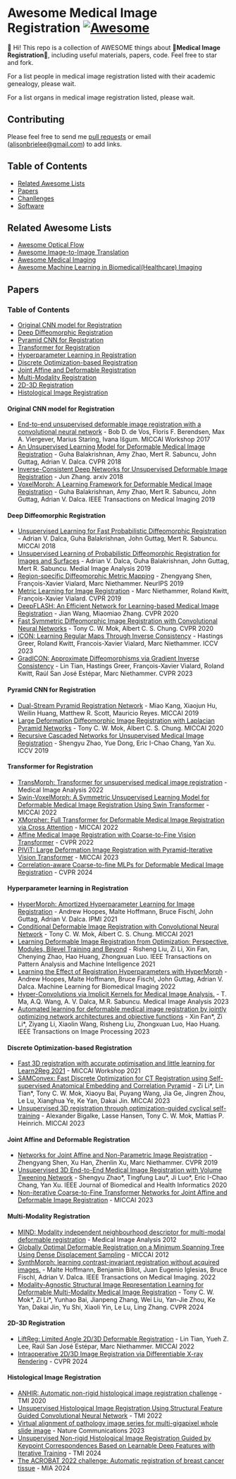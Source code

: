 
# Awesome Medical Image Registration [![Awesome](https://cdn.rawgit.com/sindresorhus/awesome/d7305f38d29fed78fa85652e3a63e154dd8e8829/media/badge.svg)](https://github.com/Alison-brie/Awesome-ImageRegistration/)

:wave: Hi! This repo is a collection of AWESOME things about :star2:**Medical Image Registration**:star2:, including useful materials, papers, code. Feel free to star and fork.

For a list people in medical image registration listed with their academic genealogy, please wait.

For a list organs in medical image registration listed, please wait.

## Contributing
Please feel free to send me [pull requests](https://github.com/Alison-brie/Awesome-ImageRegistration/pulls) or email (alisonbrielee@gmail.com) to add links.

## Table of Contents

 - [Related Awesome Lists](#related-awesome-lists)
 - [Papers](#papers)
 - [Chanllenges](#chanllenges)
 - [Software](#software)


## Related Awesome Lists
 - [Awesome Optical Flow](https://github.com/hzwer/Awesome-Optical-Flow)
 - [Awesome Image-to-Image Translation](https://github.com/weihaox/awesome-image-translation)
 - [Awesome Medical Imaging](https://github.com/fepegar/awesome-medical-imaging)
 - [Awesome Machine Learning in Biomedical(Healthcare) Imaging](https://github.com/XindiWu/Awesome-Machine-Learning-in-Biomedical-Healthcare-Imaging)
 
 

## Papers

### Table of Contents
 - [Original CNN model for Registration](#original-cnn-model-for-registration)
 - [Deep Diffeomorphic Registration](#deep-diffeomorphic-registration)
 - [Pyramid CNN for Registration](#pyramid-cnn-for-registration)
 - [Transformer for Registration](#transformer-for-registration)
 - [Hyperparameter Learning in Registration](#hyperparameter-learning-in-registration)
 - [Discrete Optimization-based Registration](#discrete-optimization-based-registration)
 - [Joint Affine and Deformable Registration](#joint-affine-and-deformable-registration)
 - [Multi-Modality Registration](#multi-modality-registration)
 - [2D-3D Registration](#2d-3d-registration)
 - [Histological Image Registration](#histological-image-registration)



#### Original CNN model for Registration
* [End-to-end unsupervised deformable image registration with a convolutional neural network](https://arxiv.org/pdf/1704.06065) - Bob D. de Vos, Floris F. Berendsen, Max A. Viergever, Marius Staring, Ivana Išgum. MICCAI Workshop 2017
* [An Unsupervised Learning Model for Deformable Medical Image Registration](https://arxiv.org/abs/1802.02604) - Guha Balakrishnan, Amy Zhao, Mert R. Sabuncu, John Guttag, Adrian V. Dalca. CVPR 2018
* [Inverse-Consistent Deep Networks for Unsupervised Deformable Image Registration](https://arxiv.org/pdf/1809.03443) - Jun Zhang. arxiv 2018
* [VoxelMorph: A Learning Framework for Deformable Medical Image Registration](https://arxiv.org/abs/1809.05231) - Guha Balakrishnan, Amy Zhao, Mert R. Sabuncu, John Guttag, Adrian V. Dalca. IEEE Transactions on Medical Imaging 2019


#### Deep Diffeomorphic Registration 
* [Unsupervised Learning for Fast Probabilistic Diffeomorphic Registration](https://arxiv.org/abs/1805.04605) - Adrian V. Dalca, Guha Balakrishnan, John Guttag, Mert R. Sabuncu. MICCAI 2018
* [Unsupervised Learning of Probabilistic Diffeomorphic Registration for Images and Surfaces](https://arxiv.org/abs/1903.03545) - Adrian V. Dalca, Guha Balakrishnan, John Guttag, Mert R. Sabuncu. Medial Image Analysis 2019
* [Region-specific Diffeomorphic Metric Mapping](https://drive.google.com/file/d/1kIuunw6FP2ek8ZsLw92zL6RJw02YU7Nx) - Zhengyang Shen, François-Xavier Vialard, Marc Niethammer. NeurIPS 2019
* [Metric Learning for Image Registration](https://drive.google.com/file/d/1kIuunw6FP2ek8ZsLw92zL6RJw02YU7Nx) - Marc Niethammer, Roland Kwitt, François-Xavier Vialard. CVPR 2019
* [DeepFLASH: An Efficient Network for Learning-based Medical Image Registration](https://arxiv.org/pdf/2004.02097) - Jian Wang, Miaomiao Zhang. CVPR 2020
* [Fast Symmetric Diffeomorphic Image Registration with Convolutional Neural Networks](https://arxiv.org/abs/2003.09514) - Tony C. W. Mok, Albert C. S. Chung. CVPR 2020
* [ICON: Learning Regular Maps Through Inverse Consistency](https://arxiv.org/pdf/2105.04459) - Hastings Greer, Roland Kwitt, Francois-Xavier Vialard, Marc Niethammer. ICCV 2023
* [GradICON: Approximate Diffeomorphisms via Gradient Inverse Consistency](https://drive.google.com/file/d/1j8u5n50knQUxhnHp1OMGEwsl8CX-lODX) - Lin Tian, Hastings Greer, François-Xavier Vialard, Roland Kwitt, Raúl San José Estépar, Marc Niethammer. CVPR 2023


#### Pyramid CNN for Registration
* [Dual-Stream Pyramid Registration Network](https://arxiv.org/pdf/1909.11966) - Miao Kang, Xiaojun Hu, Weilin Huang, Matthew R. Scott, Mauricio Reyes.  MICCAI 2019
* [Large Deformation Diffeomorphic Image Registration with Laplacian Pyramid Networks](https://arxiv.org/abs/2006.16148) - Tony C. W. Mok, Albert C. S. Chung. MICCAI 2020
* [Recursive Cascaded Networks for Unsupervised Medical Image Registration](https://arxiv.org/abs/1907.12353) - Shengyu Zhao, Yue Dong, Eric I-Chao Chang, Yan Xu. ICCV 2019

#### Transformer for Registration
* [TransMorph: Transformer for unsupervised medical image registration]() - Medical Image Analysis 2022
* [Swin-VoxelMorph: A Symmetric Unsupervised Learning Model for Deformable Medical Image Registration Using Swin Transformer]() - MICCAI 2022
* [XMorpher: Full Transformer for Deformable Medical Image Registration via Cross Attention]() - MICCAI 2022
* [Affine Medical Image Registration with Coarse-to-Fine Vision Transformer](https://arxiv.org/abs/2203.15216) - CVPR 2022
* [PIViT: Large Deformation Image Registration with Pyramid-Iterative Vision Transformer]() - MICCAI 2023
* [Correlation-aware Coarse-to-fine MLPs for Deformable Medical Image Registration]() - CVPR 2024




#### Hyperparameter learning in Registration 
* [HyperMorph: Amortized Hyperparameter Learning for Image Registration](https://arxiv.org/abs/2101.01035) - Andrew Hoopes, Malte Hoffmann, Bruce Fischl, John Guttag, Adrian V. Dalca. IPMI 2021
* [Conditional Deformable Image Registration with Convolutional Neural Network](https://arxiv.org/abs/2106.12673) - Tony C. W. Mok, Albert C. S. Chung. MICCAI 2021
* [Learning Deformable Image Registration from Optimization: Perspective, Modules, Bilevel Training and Beyond](https://arxiv.org/abs/2004.14557) - Risheng Liu, Zi Li, Xin Fan, Chenying Zhao, Hao Huang, Zhongxuan Luo. IEEE Transactions on Pattern Analysis and Machine Intelligence 2021
* [Learning the Effect of Registration Hyperparameters with HyperMorph](https://arxiv.org/abs/2203.16680) - Andrew Hoopes, Malte Hoffmann, Bruce Fischl, John Guttag, Adrian V. Dalca. Machine Learning for Biomedical Imaging 2022
* [Hyper-Convolutions via Implicit Kernels for Medical Image Analysis.](https://arxiv.org/abs/2202.02701) - T. Ma, A.Q. Wang, A. V. Dalca, M.R. Sabuncu. Medical Image Analysis 2023
* [Automated learning for deformable medical image registration by jointly optimizing network architectures and objective functions](https://arxiv.org/abs/2203.06810) - Xin Fan*, Zi Li*, Ziyang Li, Xiaolin Wang, Risheng Liu, Zhongxuan Luo, Hao Huang. IEEE Transactions on Image Processing 2023






#### Discrete Optimization-based Registration
* [Fast 3D registration with accurate optimisation and little learning for Learn2Reg 2021]() - MICCAI Workshop 2021
* [SAMConvex: Fast Discrete Optimization for CT Registration using Self-supervised Anatomical Embedding and Correlation Pyramid](https://arxiv.org/abs/2307.09727) - Zi Li*, Lin Tian*, Tony C. W. Mok, Xiaoyu Bai, Puyang Wang, Jia Ge, Jingren Zhou, Le Lu, Xianghua Ye, Ke Yan, Dakai Jin. MICCAI 2023
* [Unsupervised 3D registration through optimization-guided cyclical self-training](https://arxiv.org/abs/2306.16997) - Alexander Bigalke, Lasse Hansen, Tony C. W. Mok, Mattias P. Heinrich. MICCAI 2023





#### Joint Affine and Deformable Registration
* [Networks for Joint Affine and Non-Parametric Image Registration](https://drive.google.com/file/d/1fybx_qI9PNW14w8C2gOmBN6GoYn3G_Mu) - Zhengyang Shen, Xu Han, Zhenlin Xu, Marc Niethammer. CVPR 2019
* [Unsupervised 3D End-to-End Medical Image Registration with Volume Tweening Network](https://arxiv.org/pdf/1902.05020) - Shengyu Zhao*, Tingfung Lau*, Ji Luo*, Eric I-Chao Chang, Yan Xu. IEEE Journal of Biomedical and Health Informatics 2020
* [Non-iterative Coarse-to-Fine Transformer Networks for Joint Affine and Deformable Image Registration]() - MICCAI 2023





#### Multi-Modality Registration
* [MIND: Modality independent neighbourhood descriptor for multi-modal deformable registration]() - Medical Image Analysis 2012
* [Globally Optimal Deformable Registration on a Minimum Spanning Tree Using Dense Displacement Sampling]() - MICCAI 2012
* [SynthMorph: learning contrast-invariant registration without acquired images.](https://arxiv.org/abs/2004.10282) - Malte Hoffmann, Benjamin Billot, Juan Eugenio Iglesias, Bruce Fischl, Adrian V. Dalca. IEEE Transactions on Medical Imaging. 2022
* [Modality-Agnostic Structural Image Representation Learning for Deformable Multi-Modality Medical Image Registration](https://arxiv.org/abs/2402.18933) - Tony C. W. Mok*, Zi Li*, Yunhao Bai, Jianpeng Zhang, Wei Liu, Yan-Jie Zhou, Ke Yan, Dakai Jin, Yu Shi, Xiaoli Yin, Le Lu, Ling Zhang. CVPR 2024



#### 2D-3D Registration
* [LiftReg: Limited Angle 2D/3D Deformable Registration](https://drive.google.com/file/d/13Dw3RO1ZhF3vtLr9TyJGhJkF7wz8DrjC) - Lin Tian, Yueh Z. Lee, Raúl San José Estépar, Marc Niethammer. MICCAI 2022
* [Intraoperative 2D/3D Image Registration via Differentiable X-ray Rendering]() - CVPR 2024


#### Histological Image Registration
* [ANHIR: Automatic non-rigid histological image registration challenge]() - TMI 2020
* [Unsupervised Histological Image Registration Using Structural Feature Guided Convolutional Neural Network]() - TMI 2022
* [Virtual alignment of pathology image series for multi-gigapixel whole slide image]() - Nature Communications 2023
* [Unsupervised Non-rigid Histological Image Registration Guided by Keypoint Correspondences Based on Learnable Deep Features with Iterative Training]() - TMI 2024
* [The ACROBAT 2022 challenge: Automatic registration of breast cancer tissue]() - MIA 2024



